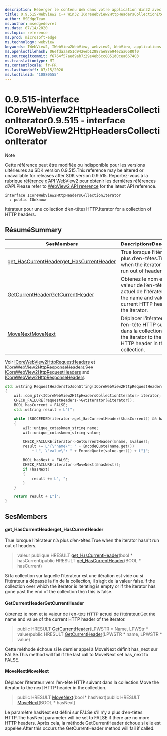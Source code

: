 ```yaml
---
description: Héberger le contenu Web dans votre application Win32 avec le contrôle Microsoft Edge WebView2
title: 0.9.515-WebView2 C++ Win32 ICoreWebView2HttpHeadersCollectionIterator
author: MSEdgeTeam
ms.author: msedgedevrel
ms.date: 07/14/2020
ms.topic: reference
ms.prod: microsoft-edge
ms.technology: webview
keywords: IWebView2, IWebView2WebView, webview2, WebView, applications Win32, Win32, Edge, ICoreWebView2, ICoreWebView2Controller, contrôle de navigateur, html Edge
ms.openlocfilehash: 06efdaaa851d9426eb12887ae88e94e2aa6680f0
ms.sourcegitcommit: f6764f57aed9ab7229e4eb6cc8851d0cea667403
ms.translationtype: MT
ms.contentlocale: fr-FR
ms.lasthandoff: 07/15/2020
ms.locfileid: "10880555"
---
```

# <span data-ttu-id="bcfb2-104">0.9.515-interface ICoreWebView2HttpHeadersCollectionIterator</span><span class="sxs-lookup"><span data-stu-id="bcfb2-104">0.9.515 - interface ICoreWebView2HttpHeadersCollectionIterator</span></span> 

> [!NOTE]
> <span data-ttu-id="bcfb2-105">Cette référence peut être modifiée ou indisponible pour les versions ultérieures au SDK version 0.9.515.</span><span class="sxs-lookup"><span data-stu-id="bcfb2-105">This reference may be altered or unavailable for releases after SDK version 0.9.515.</span></span> <span data-ttu-id="bcfb2-106">Reportez-vous à la rubrique [référence d’API WebView2](../../../webview2-api-reference.md) pour obtenir les dernières références d’API.</span><span class="sxs-lookup"><span data-stu-id="bcfb2-106">Please refer to [WebView2 API reference](../../../webview2-api-reference.md) for the latest API reference.</span></span>

```
interface ICoreWebView2HttpHeadersCollectionIterator
  : public IUnknown
```

<span data-ttu-id="bcfb2-107">Itérateur pour une collection d’en-têtes HTTP.</span><span class="sxs-lookup"><span data-stu-id="bcfb2-107">Iterator for a collection of HTTP headers.</span></span>

## <span data-ttu-id="bcfb2-108">Résumé</span><span class="sxs-lookup"><span data-stu-id="bcfb2-108">Summary</span></span>

 <span data-ttu-id="bcfb2-109">Ses</span><span class="sxs-lookup"><span data-stu-id="bcfb2-109">Members</span></span>                        | <span data-ttu-id="bcfb2-110">Descriptions</span><span class="sxs-lookup"><span data-stu-id="bcfb2-110">Descriptions</span></span>
--------------------------------|---------------------------------------------
[<span data-ttu-id="bcfb2-111">get_HasCurrentHeader</span><span class="sxs-lookup"><span data-stu-id="bcfb2-111">get_HasCurrentHeader</span></span>](#get_hascurrentheader) | <span data-ttu-id="bcfb2-112">True lorsque l’itérateur n’a plus d’en-têtes.</span><span class="sxs-lookup"><span data-stu-id="bcfb2-112">True when the iterator hasn't run out of headers.</span></span>
[<span data-ttu-id="bcfb2-113">GetCurrentHeader</span><span class="sxs-lookup"><span data-stu-id="bcfb2-113">GetCurrentHeader</span></span>](#getcurrentheader) | <span data-ttu-id="bcfb2-114">Obtenez le nom et la valeur de l’en-tête HTTP actuel de l’itérateur.</span><span class="sxs-lookup"><span data-stu-id="bcfb2-114">Get the name and value of the current HTTP header of the iterator.</span></span>
[<span data-ttu-id="bcfb2-115">MoveNext</span><span class="sxs-lookup"><span data-stu-id="bcfb2-115">MoveNext</span></span>](#movenext) | <span data-ttu-id="bcfb2-116">Déplacer l’itérateur vers l’en-tête HTTP suivant dans la collection.</span><span class="sxs-lookup"><span data-stu-id="bcfb2-116">Move the iterator to the next HTTP header in the collection.</span></span>

<span data-ttu-id="bcfb2-117">Voir [ICoreWebView2HttpRequestHeaders](icorewebview2httprequestheaders.md) et [ICoreWebView2HttpResponseHeaders](icorewebview2httpresponseheaders.md).</span><span class="sxs-lookup"><span data-stu-id="bcfb2-117">See [ICoreWebView2HttpRequestHeaders](icorewebview2httprequestheaders.md) and [ICoreWebView2HttpResponseHeaders](icorewebview2httpresponseheaders.md).</span></span> 
```cpp
std::wstring RequestHeadersToJsonString(ICoreWebView2HttpRequestHeaders* requestHeaders)
{
    wil::com_ptr<ICoreWebView2HttpHeadersCollectionIterator> iterator;
    CHECK_FAILURE(requestHeaders->GetIterator(&iterator));
    BOOL hasCurrent = FALSE;
    std::wstring result = L"[";

    while (SUCCEEDED(iterator->get_HasCurrentHeader(&hasCurrent)) && hasCurrent)
    {
        wil::unique_cotaskmem_string name;
        wil::unique_cotaskmem_string value;

        CHECK_FAILURE(iterator->GetCurrentHeader(&name, &value));
        result += L"{\"name\": " + EncodeQuote(name.get())
            + L", \"value\": " + EncodeQuote(value.get()) + L"}";

        BOOL hasNext = FALSE;
        CHECK_FAILURE(iterator->MoveNext(&hasNext));
        if (hasNext)
        {
            result += L", ";
        }
    }

    return result + L"]";
}
```

## <span data-ttu-id="bcfb2-118">Ses</span><span class="sxs-lookup"><span data-stu-id="bcfb2-118">Members</span></span>

#### <span data-ttu-id="bcfb2-119">get_HasCurrentHeader</span><span class="sxs-lookup"><span data-stu-id="bcfb2-119">get_HasCurrentHeader</span></span> 

<span data-ttu-id="bcfb2-120">True lorsque l’itérateur n’a plus d’en-têtes.</span><span class="sxs-lookup"><span data-stu-id="bcfb2-120">True when the iterator hasn't run out of headers.</span></span>

> <span data-ttu-id="bcfb2-121">valeur publique HRESULT [get_HasCurrentHeader](#get_hascurrentheader)(bool \* hasCurrent)</span><span class="sxs-lookup"><span data-stu-id="bcfb2-121">public HRESULT [get_HasCurrentHeader](#get_hascurrentheader)(BOOL \* hasCurrent)</span></span>

<span data-ttu-id="bcfb2-122">Si la collection sur laquelle l’itérateur est une itération est vide ou si l’itérateur a dépassé la fin de la collection, il s’agit de la valeur false.</span><span class="sxs-lookup"><span data-stu-id="bcfb2-122">If the collection over which the iterator is iterating is empty or if the iterator has gone past the end of the collection then this is false.</span></span>

#### <span data-ttu-id="bcfb2-123">GetCurrentHeader</span><span class="sxs-lookup"><span data-stu-id="bcfb2-123">GetCurrentHeader</span></span> 

<span data-ttu-id="bcfb2-124">Obtenez le nom et la valeur de l’en-tête HTTP actuel de l’itérateur.</span><span class="sxs-lookup"><span data-stu-id="bcfb2-124">Get the name and value of the current HTTP header of the iterator.</span></span>

> <span data-ttu-id="bcfb2-125">public HRESULT [GetCurrentHeader](#getcurrentheader)(LPWSTR \* Name, LPWStr \* value)</span><span class="sxs-lookup"><span data-stu-id="bcfb2-125">public HRESULT [GetCurrentHeader](#getcurrentheader)(LPWSTR \* name, LPWSTR \* value)</span></span>

<span data-ttu-id="bcfb2-126">Cette méthode échoue si le dernier appel à MoveNext définit has_next sur FALSe.</span><span class="sxs-lookup"><span data-stu-id="bcfb2-126">This method will fail if the last call to MoveNext set has_next to FALSE.</span></span>

#### <span data-ttu-id="bcfb2-127">MoveNext</span><span class="sxs-lookup"><span data-stu-id="bcfb2-127">MoveNext</span></span> 

<span data-ttu-id="bcfb2-128">Déplacer l’itérateur vers l’en-tête HTTP suivant dans la collection.</span><span class="sxs-lookup"><span data-stu-id="bcfb2-128">Move the iterator to the next HTTP header in the collection.</span></span>

> <span data-ttu-id="bcfb2-129">public HRESULT [MoveNext](#movenext)(bool \* hasNext)</span><span class="sxs-lookup"><span data-stu-id="bcfb2-129">public HRESULT [MoveNext](#movenext)(BOOL \* hasNext)</span></span>

<span data-ttu-id="bcfb2-130">Le paramètre hasNext est défini sur FALSe s’il n’y a plus d’en-têtes HTTP.</span><span class="sxs-lookup"><span data-stu-id="bcfb2-130">The hasNext parameter will be set to FALSE if there are no more HTTP headers.</span></span> <span data-ttu-id="bcfb2-131">Après cela, la méthode GetCurrentHeader échoue si elle est appelée.</span><span class="sxs-lookup"><span data-stu-id="bcfb2-131">After this occurs the GetCurrentHeader method will fail if called.</span></span>

